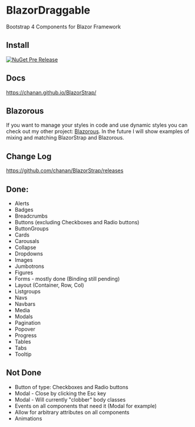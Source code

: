 # BlazorDraggable

Bootstrap 4 Components for Blazor Framework

## Install

[![NuGet Pre Release](https://img.shields.io/nuget/vpre/BlazorStrap.svg)](https://www.nuget.org/packages/BlazorStrap/)

## Docs
https://chanan.github.io/BlazorStrap/

## Blazorous

If you want to manage your styles in code and use dynamic styles you can check out my other project: [Blazorous](https://chanan.github.io/Blazorous/).
In the future I will show examples of mixing and matching BlazorStrap and Blazorous.

## Change Log
https://github.com/chanan/BlazorStrap/releases

## Done:
* Alerts
* Badges
* Breadcrumbs
* Buttons (excluding Checkboxes and Radio buttons)
* ButtonGroups
* Cards
* Carousals
* Collapse
* Dropdowns
* Images
* Jumbotrons
* Figures
* Forms - mostly done (Binding still pending)
* Layout (Container, Row, Col)
* Listgroups
* Navs
* Navbars
* Media
* Modals
* Pagination
* Popover
* Progress
* Tables
* Tabs
* Tooltip

## Not Done

* Button of type: Checkboxes and Radio buttons
* Modal - Close by clicking the Esc key
* Modal - Will currently "clobber" body classes
* Events on all components that need it (Modal for example)
* Allow for arbitrary attributes on all components
* Animations
